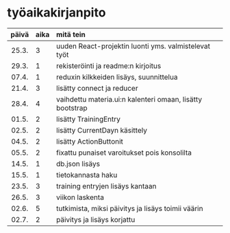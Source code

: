 
# työaikakirjanpito

| päivä | aika | mitä tein  |
| :----:|:-----| :-----|
| 25.3. | 3    | uuden React-projektin luonti yms. valmistelevat työt |
| 29.3. | 1    | rekisteröinti ja readme:n kirjoitus |
| 07.4. | 1    | reduxin kilkkeiden lisäys, suunnittelua | 
| 21.4. | 3    | lisätty connect ja reducer | 
| 28.4. | 4    | vaihdettu materia.ui:n kalenteri omaan, lisätty bootstrap | 
| 01.5. | 2    | lisätty TrainingEntry |
| 02.5. | 2    | lisätty CurrentDayn käsittely |
| 04.5. | 2    | lisätty ActionButtonit |
| 05.5. | 2    | fixattu punaiset varoitukset pois konsolilta |
| 14.5. | 1    | db.json lisäys |
| 15.5. | 1    | tietokannasta haku |
| 23.5. | 3    | training entryjen lisäys kantaan |
| 26.5. | 3    | viikon laskenta |
| 02.6. | 5    | tutkimista, miksi päivitys ja lisäys toimii väärin |
| 02.7. | 2    | päivitys ja lisäys korjattu |

